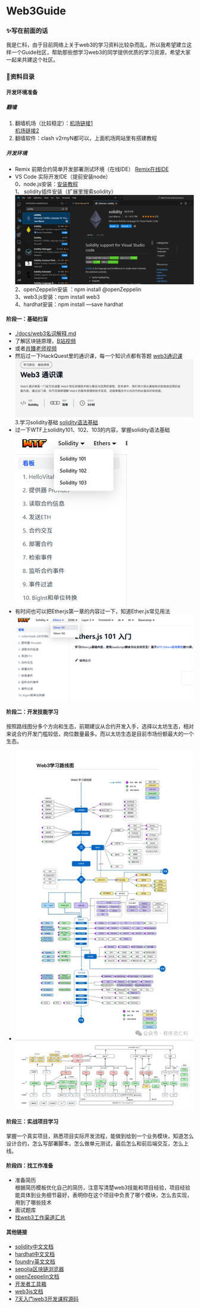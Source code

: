 # Web3Guide
### ✨写在前面的话
我是仁科，由于目前网络上关于web3的学习资料比较杂而乱，所以我希望建立这样一个Guide社区，帮助那些想学习web3的同学提供优质的学习资源，希望大家一起来共建这个社区。

### 📗资料目录
#### 开发环境准备
##### 翻墙
1. 翻墙机场（比较稳定）：[机场链接1](https://user.efcloud1.com)  
[机场链接2](https://inv.easyfastcloud.com/register?aff=tBY213le)
2. 翻墙软件：clash v2rnyN都可以，上面机场网站里有搭建教程
##### 开发环境
- Remix 前期合约简单开发部署测试环境（在线IDE）
[Remix在线IDE](https://remix.ethereum.org/)
- VS Code 实际开发IDE（提前安装node）  
0、node.js安装：[安装教程](https://blog.csdn.net/weixin_42474607/article/details/140769161)  
1、 solidity插件安装（扩展里搜索solidity）  
![image text](https://github.com/renke1993/Web3Guide/blob/main/statics/images/sol.PNG "solidity插件安装")
2、openZeppelin安装 ：npm install @openZeppelin  
3、web3.js安装：npm install web3  
4、hardhat安装：npm install —save hardhat

#### 阶段一：基础扫盲
- [./docs/web3名词解释.md](https://github.com/renke1993/Web3Guide/blob/main/docs/web3%E5%90%8D%E8%AF%8D%E8%A7%A3%E9%87%8A.md)
- 了解区块链原理，[B站视频](https://www.bilibili.com/video/BV1mL411a7jo/?spm_id_from=333.337.search-card.all.click&vd_source=8b9a349785010e7050544b5506fe70c9)
- 或者[肖臻老师视频](https://www.bilibili.com/video/BV1Vt411X7JF/?spm_id_from=333.337.search-card.all.click&vd_source=8b9a349785010e7050544b5506fe70c9)
- 然后过一下HackQuest里的通识课，每一个知识点都有答题
[web3通识课](https://www.hackquest.io/zh/learning-track/bfb79b36-d8cc-44a4-98f4-89ace4c880f1)
![image text](https://github.com/renke1993/Web3Guide/blob/main/statics/images/web3.PNG "web3通识课")
3.学习solidity基础
[solidity语法基础](https://www.wtf.academy/docs/solidity-101/)
- 过一下WTF上solidity101、102、103的内容，掌握solidity语法基础
![image text](https://github.com/renke1993/Web3Guide/blob/main/statics/images/wtf-sol.PNG "solidity基础语法")
- 有时间也可以把Etherjs第一章的内容过一下，知道Ether.js常见用法
![image text](https://github.com/renke1993/Web3Guide/blob/main/statics/images/wtf-eth.PNG "Ethers.js")

#### 阶段二：开发技能学习
按照路线图分多个方向和生态，前期建议从合约开发入手，选择以太坊生态，相对来说合约开发门槛较低，岗位数量最多。而以太坊生态是目前市场份额最大的一个生态。
- ![alt text](image.png)
![image text](https://github.com/renke1993/Web3Guide/blob/main/statics/images/web3-1.jpeg "solidity基础语法")

#### 阶段三：实战项目学习
掌握一个真实项目，熟悉项目实际开发流程，能做到给到一个业务模块，知道怎么设计合约，怎么写部署脚本，怎么做单元测试，最后怎么和前后端交互，怎么上线。
#### 阶段四：找工作准备
- 准备简历  
根据简历模板优化自己的简历，注意写清楚web3技能和项目经验，项目经验能具体到业务细节最好，表明你在这个项目中负责了哪个模块，怎么去实现，用到了哪些技术
- 面试题库
- [找web3工作渠道汇总](https://mp.weixin.qq.com/s?__biz=MzI3Njg5ODUwNg==&mid=2247484286&idx=1&sn=577cb6b5f8058fae04af5eaf6590f460&chksm=eb6f34dbdc18bdcd9e41d4bd325fbc7517b08dd1b863e0cd4c5486d7f63e3cfec67629211d14&token=2040061635&lang=zh_CN#rd)

#### 其他链接
- [solidity中文文档](https://learnblockchain.cn/docs/solidity/#)
- [hardhat中文文档](https://learnblockchain.cn/docs/hardhat/hardhat-network/)
- [foundry英文文档](https://book.getfoundry.sh/)
- [sepolia区块链浏览器](https://sepolia.etherscan.io/)
- [openZeppelin文档](https://docs.openzeppelin.com/)
- [开发者工具箱](https://chaintool.tech/)
- [web3js文档](https://web3js.readthedocs.io/en/v1.10.0/)
- [7天入门web3开发课程源码](https://github.com/renke1993/MyFirstDapp)
